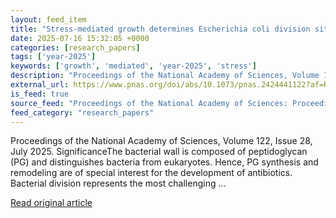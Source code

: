 ```yaml
---
layout: feed_item
title: "Stress-mediated growth determines Escherichia coli division site morphogenesis"
date: 2025-07-16 15:32:05 +0000
categories: [research_papers]
tags: ['year-2025']
keywords: ['growth', 'mediated', 'year-2025', 'stress']
description: "Proceedings of the National Academy of Sciences, Volume 122, Issue 28, July 2025"
external_url: https://www.pnas.org/doi/abs/10.1073/pnas.2424441122?af=R
is_feed: true
source_feed: "Proceedings of the National Academy of Sciences: Proceedings of the National Academy of Sciences: Table of Contents"
feed_category: "research_papers"
---
```


Proceedings of the National Academy of Sciences, Volume 122, Issue 28, July 2025. SignificanceThe bacterial wall is composed of peptidoglycan (PG) and distinguishes bacteria from eukaryotes. Hence, PG synthesis and remodeling are of special interest for the development of antibiotics. Bacterial division represents the most challenging ...

[Read original article](https://www.pnas.org/doi/abs/10.1073/pnas.2424441122?af=R)

